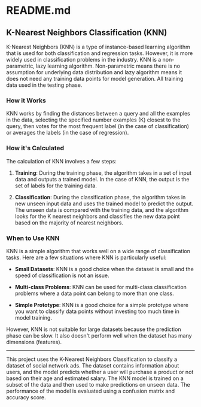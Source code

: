 # README.md

## K-Nearest Neighbors Classification (KNN)

K-Nearest Neighbors (KNN) is a type of instance-based learning algorithm that is used for both classification and regression tasks. However, it is more widely used in classification problems in the industry. KNN is a non-parametric, lazy learning algorithm. Non-parametric means there is no assumption for underlying data distribution and lazy algorithm means it does not need any training data points for model generation. All training data used in the testing phase. 

### How it Works

KNN works by finding the distances between a query and all the examples in the data, selecting the specified number examples (K) closest to the query, then votes for the most frequent label (in the case of classification) or averages the labels (in the case of regression).

### How it's Calculated

The calculation of KNN involves a few steps:

1. **Training**: During the training phase, the algorithm takes in a set of input data and outputs a trained model. In the case of KNN, the output is the set of labels for the training data.

2. **Classification**: During the classification phase, the algorithm takes in new unseen input data and uses the trained model to predict the output. The unseen data is compared with the training data, and the algorithm looks for the K nearest neighbors and classifies the new data point based on the majority of nearest neighbors.

### When to Use KNN

KNN is a simple algorithm that works well on a wide range of classification tasks. Here are a few situations where KNN is particularly useful:

- **Small Datasets**: KNN is a good choice when the dataset is small and the speed of classification is not an issue.

- **Multi-class Problems**: KNN can be used for multi-class classification problems where a data point can belong to more than one class.

- **Simple Prototype**: KNN is a good choice for a simple prototype where you want to classify data points without investing too much time in model training.

However, KNN is not suitable for large datasets because the prediction phase can be slow. It also doesn't perform well when the dataset has many dimensions (features).

---

This project uses the K-Nearest Neighbors Classification to classify a dataset of social network ads. The dataset contains information about users, and the model predicts whether a user will purchase a product or not based on their age and estimated salary. The KNN model is trained on a subset of the data and then used to make predictions on unseen data. The performance of the model is evaluated using a confusion matrix and accuracy score.